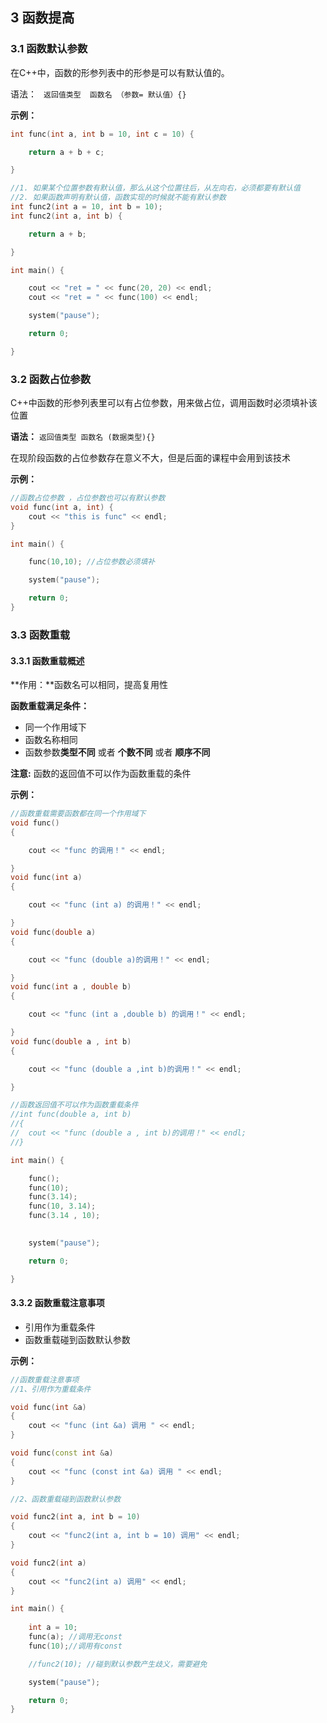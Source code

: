 ## 3 函数提高

### 3.1 函数默认参数

在C++中，函数的形参列表中的形参是可以有默认值的。

语法： ` 返回值类型  函数名 （参数= 默认值）{}` 

**示例：**

```C++
int func(int a, int b = 10, int c = 10) {

    return a + b + c;

}

//1. 如果某个位置参数有默认值，那么从这个位置往后，从左向右，必须都要有默认值
//2. 如果函数声明有默认值，函数实现的时候就不能有默认参数
int func2(int a = 10, int b = 10); 
int func2(int a, int b) {

    return a + b;

}

int main() {

    cout << "ret = " << func(20, 20) << endl;
    cout << "ret = " << func(100) << endl;

    system("pause");

    return 0;

}

``` 

### 3.2 函数占位参数

C++中函数的形参列表里可以有占位参数，用来做占位，调用函数时必须填补该位置

**语法：** `返回值类型 函数名 (数据类型){}` 

在现阶段函数的占位参数存在意义不大，但是后面的课程中会用到该技术

**示例：**

```C++
//函数占位参数 ，占位参数也可以有默认参数
void func(int a, int) {
    cout << "this is func" << endl;
}

int main() {

    func(10,10); //占位参数必须填补

    system("pause");

    return 0;
}
```

### 3.3 函数重载

#### 3.3.1 函数重载概述

**作用：**函数名可以相同，提高复用性

**函数重载满足条件：**

* 同一个作用域下
* 函数名称相同
* 函数参数**类型不同**  或者 **个数不同** 或者 **顺序不同**

**注意:**  函数的返回值不可以作为函数重载的条件

**示例：**

```C++
//函数重载需要函数都在同一个作用域下
void func()
{

    cout << "func 的调用！" << endl;

}
void func(int a)
{

    cout << "func (int a) 的调用！" << endl;

}
void func(double a)
{

    cout << "func (double a)的调用！" << endl;

}
void func(int a , double b)
{

    cout << "func (int a ,double b) 的调用！" << endl;

}
void func(double a , int b)
{

    cout << "func (double a ,int b)的调用！" << endl;

}

//函数返回值不可以作为函数重载条件
//int func(double a, int b)
//{
//	cout << "func (double a , int b)的调用！" << endl; 
//}

int main() {

    func(); 
    func(10); 
    func(3.14); 
    func(10, 3.14); 
    func(3.14 , 10); 
    

    system("pause");

    return 0;

}

``` 

#### 3.3.2 函数重载注意事项

* 引用作为重载条件
* 函数重载碰到函数默认参数

**示例：**

```C++
//函数重载注意事项
//1、引用作为重载条件

void func(int &a)
{
    cout << "func (int &a) 调用 " << endl;
}

void func(const int &a)
{
    cout << "func (const int &a) 调用 " << endl;
}

//2、函数重载碰到函数默认参数

void func2(int a, int b = 10)
{
    cout << "func2(int a, int b = 10) 调用" << endl;
}

void func2(int a)
{
    cout << "func2(int a) 调用" << endl;
}

int main() {
    
    int a = 10;
    func(a); //调用无const
    func(10);//调用有const

    //func2(10); //碰到默认参数产生歧义，需要避免

    system("pause");

    return 0;
}
```

